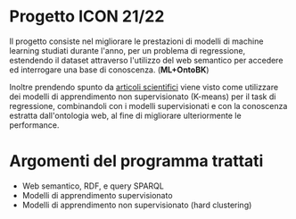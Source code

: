 # Progetto ICON 21/22
Il progetto consiste nel migliorare le prestazioni di modelli di machine
learning studiati durante l'anno, per un problema di regressione, estendendo il
dataset attraverso l'utilizzo del web semantico per accedere ed interrogare
una base di conoscenza. (**ML+OntoBK**)

Inoltre prendendo spunto da
[articoli scientifici](https://home.ttic.edu/~shubhendu/Papers/clustering_bagging.pdf)
viene visto come utilizzare dei modelli di apprendimento non
supervisionato (K-means) per il task di regressione, combinandoli con
i modelli supervisionati e con la conoscenza estratta dall'ontologia web,
al fine di migliorare ulteriormente le performance.

# Argomenti del programma trattati
- Web semantico, RDF, e query SPARQL
- Modelli di apprendimento supervisionato
- Modelli di apprendimento non supervisionato (hard clustering)
